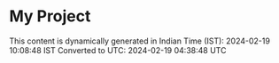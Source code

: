 # My Project

This content is dynamically generated in Indian Time (IST): 2024-02-19 10:08:48 IST
Converted to UTC: 2024-02-19 04:38:48 UTC
